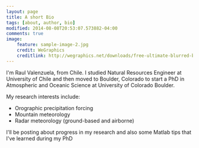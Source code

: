 ```yaml
---
layout: page
title: A short Bio
tags: [about, author, bio]
modified: 2014-08-08T20:53:07.573882-04:00
comments: true
image:
	feature: sample-image-2.jpg
	credit: WeGraphics
	creditlink: http://wegraphics.net/downloads/free-ultimate-blurred-background-pack/
---
```


I'm Raul Valenzuela, from Chile. I studied Natural Resources Engineer at University of Chile and then
moved to Boulder, Colorado to start a PhD in Atmospheric and Oceanic Science at University of Colorado Boulder.

My research interests include:

* Orographic precipitation forcing
* Mountain meteorology 
* Radar meteorology (ground-based and airborne)

I'll be posting about progress in my research and also some Matlab tips that I've learned during my PhD


<!-- * [Custom 404 page](http://mmistakes.github.io/minimal-mistakes/404.html) to get you started.


<a markdown="0" href="{{ site.url }}/theme-setup" class="btn">Install Minimal Mistakes Theme</a> -->